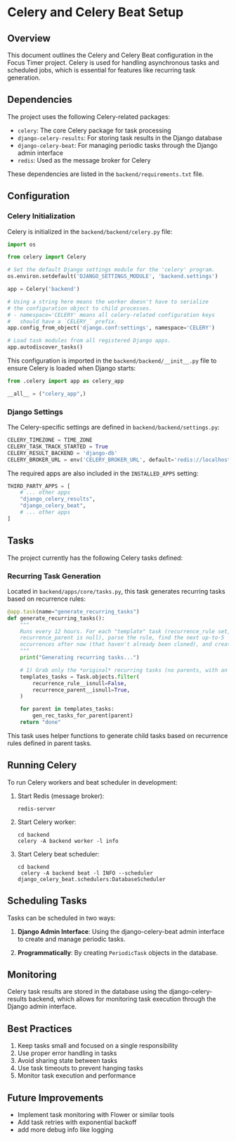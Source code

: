 # Celery and Celery Beat Setup

## Overview

This document outlines the Celery and Celery Beat configuration in the Focus Timer project. Celery is used for handling asynchronous tasks and scheduled jobs, which is essential for features like recurring task generation.

## Dependencies

The project uses the following Celery-related packages:

- `celery`: The core Celery package for task processing
- `django-celery-results`: For storing task results in the Django database
- `django-celery-beat`: For managing periodic tasks through the Django admin interface
- `redis`: Used as the message broker for Celery

These dependencies are listed in the `backend/requirements.txt` file.

## Configuration

### Celery Initialization

Celery is initialized in the `backend/backend/celery.py` file:

```python
import os

from celery import Celery

# Set the default Django settings module for the 'celery' program.
os.environ.setdefault('DJANGO_SETTINGS_MODULE', 'backend.settings')

app = Celery('backend')

# Using a string here means the worker doesn't have to serialize
# the configuration object to child processes.
# - namespace='CELERY' means all celery-related configuration keys
#   should have a `CELERY_` prefix.
app.config_from_object('django.conf:settings', namespace='CELERY')

# Load task modules from all registered Django apps.
app.autodiscover_tasks()
```

This configuration is imported in the `backend/backend/__init__.py` file to ensure Celery is loaded when Django starts:

```python
from .celery import app as celery_app

__all__ = ("celery_app",)
```

### Django Settings

The Celery-specific settings are defined in `backend/backend/settings.py`:

```python
CELERY_TIMEZONE = TIME_ZONE
CELERY_TASK_TRACK_STARTED = True
CELERY_RESULT_BACKEND = 'django-db'
CELERY_BROKER_URL = env('CELERY_BROKER_URL', default='redis://localhost:6379/0')
```

The required apps are also included in the `INSTALLED_APPS` setting:

```python
THIRD_PARTY_APPS = [
    # ... other apps
    "django_celery_results",
    "django_celery_beat",
    # ... other apps
]
```

## Tasks

The project currently has the following Celery tasks defined:

### Recurring Task Generation

Located in `backend/apps/core/tasks.py`, this task generates recurring tasks based on recurrence rules:

```python
@app.task(name="generate_recurring_tasks")
def generate_recurring_tasks():
    """
    Runs every 12 hours. For each "template" task (recurrence_rule set,
    recurrence_parent is null), parse the rule, find the next up-to-5
    occurrences after now (that haven't already been cloned), and create them.
    """
    print("Generating recurring tasks...")

    # 1) Grab only the *original* recurring tasks (no parents, with an RRULE)
    templates_tasks = Task.objects.filter(
        recurrence_rule__isnull=False,
        recurrence_parent__isnull=True,
    )

    for parent in templates_tasks:
        gen_rec_tasks_for_parent(parent)
    return "done"
```

This task uses helper functions to generate child tasks based on recurrence rules defined in parent tasks.

## Running Celery

To run Celery workers and beat scheduler in development:

1. Start Redis (message broker):
   ```
   redis-server
   ```

2. Start Celery worker:
   ```
   cd backend
   celery -A backend worker -l info
   ```

3. Start Celery beat scheduler:
   ```
   cd backend
    celery -A backend beat -l INFO --scheduler django_celery_beat.schedulers:DatabaseScheduler
   ```

## Scheduling Tasks

Tasks can be scheduled in two ways:

1. **Django Admin Interface**: Using the django-celery-beat admin interface to create and manage periodic tasks.

2. **Programmatically**: By creating `PeriodicTask` objects in the database.

## Monitoring

Celery task results are stored in the database using the django-celery-results backend, which allows for monitoring task execution through the Django admin interface.

## Best Practices

1. Keep tasks small and focused on a single responsibility
2. Use proper error handling in tasks
3. Avoid sharing state between tasks
4. Use task timeouts to prevent hanging tasks
5. Monitor task execution and performance

## Future Improvements

- Implement task monitoring with Flower or similar tools
- Add task retries with exponential backoff
- add more debug info like logging

